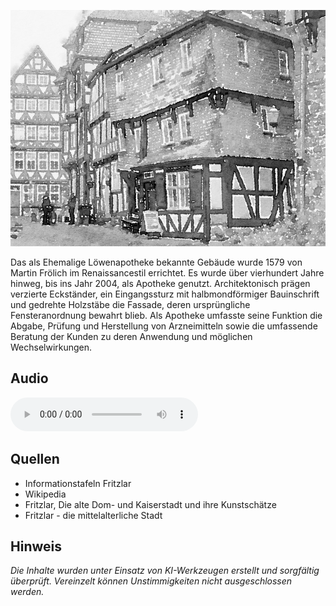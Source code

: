 ![Ehemalige Löwenapotheke](./images/fritzlar/p7.jpg)

Das als Ehemalige Löwenapotheke bekannte Gebäude wurde 1579 von Martin Frölich im Renaissancestil errichtet. Es wurde über vierhundert Jahre hinweg, bis ins Jahr 2004, als Apotheke genutzt. Architektonisch prägen verzierte Eckständer, ein Eingangssturz mit halbmondförmiger Bauinschrift und gedrehte Holzstäbe die Fassade, deren ursprüngliche Fensteranordnung bewahrt blieb. Als Apotheke umfasste seine Funktion die Abgabe, Prüfung und Herstellung von Arzneimitteln sowie die umfassende Beratung der Kunden zu deren Anwendung und möglichen Wechselwirkungen.

## Audio

<audio controls class="full-width-audio">
  <source src="locales/fritzlar/de/p7.mp3" type="audio/mpeg">
  Dein Browser unterstützt kein Audioelement.
</audio>

## Quellen

- Informationstafeln Fritzlar
- Wikipedia
- Fritzlar, Die alte Dom- und Kaiserstadt und ihre Kunstschätze
- Fritzlar - die mittelalterliche Stadt

## Hinweis

_Die Inhalte wurden unter Einsatz von KI-Werkzeugen erstellt und sorgfältig überprüft. Vereinzelt können Unstimmigkeiten nicht ausgeschlossen werden._